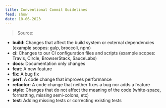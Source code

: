 ```yaml
---
title: Conventional Commit Guidelines
feed: show
date: 10-06-2023
---
```


> Source:
> 
> 
> [](https://github.com/angular/angular/blob/22b96b9/CONTRIBUTING.md#-commit-message-guidelines)
> 
- **build**: Changes that affect the build system or external dependencies (example scopes: gulp, broccoli, npm)
- **ci**: Changes to our CI configuration files and scripts (example scopes: Travis, Circle, BrowserStack, SauceLabs)
- **docs**: Documentation only changes
- **feat**: A new feature
- **fix**: A bug fix
- **perf**: A code change that improves performance
- **refactor**: A code change that neither fixes a bug nor adds a feature
- **style**: Changes that do not affect the meaning of the code (white-space, formatting, missing semi-colons, etc)
- **test**: Adding missing tests or correcting existing tests